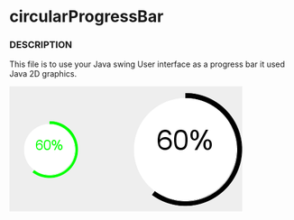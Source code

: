 # circularProgressBar

### DESCRIPTION
This file is to use your Java swing User interface as a progress bar it used Java 2D graphics.

![image](https://github.com/DarshanaUOP/circularProgressBar/raw/master/out/artifacts/CicularProgrssBar_jar/CicularProgrssBarExample.png)
